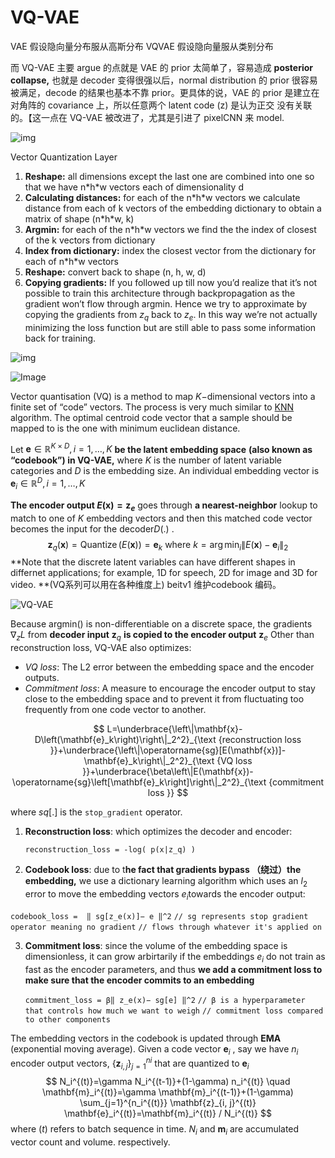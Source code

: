 # VQ-VAE

VAE 假设隐向量分布服从高斯分布
VQVAE 假设隐向量服从类别分布

而 VQ-VAE 主要 argue 的点就是 VAE 的 prior 太简单了，容易造成 **posterior collapse,** 也就是 decoder 变得很强以后，normal distribution 的 prior 很容易被满足，decode 的结果也基本不靠 prior。更具体的说，VAE 的 prior 是建立在对角阵的 covariance 上，所以任意两个 latent code (z) 是认为正交 没有关联的。【这一点在 VQ-VAE 被改进了，尤其是引进了 pixelCNN 来 model.

![img](https://miro.medium.com/v2/resize:fit:875/1*yRdNe3xi4f3KV6ULW7yArA.png)

Vector Quantization Layer

1. **Reshape:** all dimensions except the last one are combined into one so that we have n\*h\*w vectors each of dimensionality d
2. **Calculating distances:** for each of the n\*h\*w vectors we calculate distance from each of k vectors of the embedding dictionary to obtain a matrix of shape (n\*h\*w, k)
3. **Argmin:** for each of the n\*h\*w vectors we find the the index of closest of the k vectors from dictionary
4. **Index from dictionary:** index the closest vector from the dictionary for each of n\*h\*w vectors
5. **Reshape:** convert back to shape (n, h, w, d)
6. **Copying gradients:** If you followed up till now you’d realize that it’s not possible to train this architecture through backpropagation as the gradient won’t flow through argmin. Hence we try to approximate by copying the gradients from $z_q$ back to $z_e$. In this way we’re not actually minimizing the loss function but are still able to pass some information back for training.

![img](https://miro.medium.com/v2/resize:fit:875/1*wZ_dz7WNTFzin0IdOil6TQ.png)



![Image](https://pbs.twimg.com/media/Fa1-PEtXkAEUL3n?format=png&name=900x900)

Vector quantisation (VQ) is a method to map $K-$dimensional vectors into a finite set of “code” vectors. The process is very much similar to [KNN](https://en.wikipedia.org/wiki/K-nearest_neighbors_algorithm) algorithm. The optimal centroid code vector that a sample should be mapped to is the one with minimum euclidean distance.

 Let $\mathbf{e} \in \mathbb{R}^{K \times D}, i=1, \ldots, K$ **be the latent embedding space**  **(also known as “codebook”) in VQ-VAE,** where $K$ is the number of latent variable categories and $D$ is the embedding  size. An   individual embedding vector is $\mathbf{e}_i \in \mathbb{R}^D, i=1, \ldots, K$

**The encoder output $E(\mathbf{x})=\mathbf{z}_e$**   goes through **a nearest-neighbor** lookup to match to one of $K$ embedding vectors and then this matched code vector becomes the input for the decoder$D(.)$ .
$$
\mathbf{z}_q(\mathbf{x})=\operatorname{Quantize}(E(\mathbf{x}))=\mathbf{e}_k \text { where } k=\arg \min _i\left\|E(\mathbf{x})-\mathbf{e}_i\right\|_2
$$
**Note that the discrete latent variables can have different shapes in differnet applications; for example, 1D for speech, 2D for image and 3D for video. **(VQ系列可以用在各种维度上) beitv1 维护codebook 编码。

![VQ-VAE](C:\Users\ASUS\Desktop\VQ-VAE.png)

Because argmin() is non-differentiable on a discrete space,  the gradients $\nabla_z L$ from **decoder input** $\mathbf{z}_q$ **is copied to the encoder output**  $\mathbf{z}_e$ Other than reconstruction loss, VQ-VAE also optimizes:

- *VQ loss*: The L2 error between the embedding space and the encoder outputs.
- *Commitment loss*: A measure to encourage the encoder output to stay close to the embedding space and to prevent it from fluctuating too frequently from one code vector to another.

$$
L=\underbrace{\left\|\mathbf{x}-D\left(\mathbf{e}_k\right)\right\|_2^2}_{\text {reconstruction loss }}+\underbrace{\left\|\operatorname{sg}[E(\mathbf{x})]-\mathbf{e}_k\right\|_2^2}_{\text {VQ loss }}+\underbrace{\beta\left\|E(\mathbf{x})-\operatorname{sg}\left[\mathbf{e}_k\right]\right\|_2^2}_{\text {commitment loss }}
$$

where $sq[.]$ is the `stop_gradient` operator.

 

1. **Reconstruction loss**: which optimizes the decoder and encoder:                                                                                            

   `reconstruction_loss = -log( p(x|z_q) )`

2.  **Codebook loss**: due to t**he fact that gradients bypass （绕过）the embedding,** we use a dictionary learning algorithm which uses an $l_2$ error to move the embedding vectors $e_i$towards the encoder output:

   `codebook_loss =  ‖ sg[z_e(x)]− e ‖^2`
   `// sg represents stop gradient operator meaning no gradient` 
   `// flows through whatever it's applied on`

3. **Commitment loss**: since the volume of the embedding space is dimensionless, it can grow arbirtarily if the embeddings $e_i$ do not train as fast as the encoder parameters, and thus **we add a commitment loss to make sure that the encoder commits to an embedding**

   `commitment_loss = β‖ z_e(x)− sg[e] ‖^2`
   `// β is a hyperparameter that controls how much we want to weigh` 
   `// commitment loss compared to other components`

   

The embedding vectors in the codebook is updated through **EMA** (exponential moving average). Given a code vector $\mathbf{e}_i$ , say we have $n_i$ encoder output vectors,  $\left\{\mathbf{z}_{i, j}\right\}_{j=1}^{n i}$ that are quantized to $\mathbf{e}_i$
$$
N_i^{(t)}=\gamma N_i^{(t-1)}+(1-\gamma) n_i^{(t)} \quad \mathbf{m}_i^{(t)}=\gamma \mathbf{m}_i^{(t-1)}+(1-\gamma) \sum_{j=1}^{n_i^{(t)}} \mathbf{z}_{i, j}^{(t)} \mathbf{e}_i^{(t)}=\mathbf{m}_i^{(t)} / N_i^{(t)}
$$
where $(t)$ refers to batch sequence in time. $N_i$ and $\mathbf{m}_i$ are accumulated vector count and volume. respectively.



